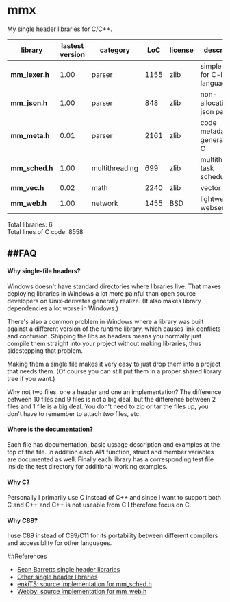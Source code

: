 mmx
===

My single header libraries for C/C++.

|library | lastest version | category | LoC | license | description
| --------------------- | ---- | -------- | --- | --- | --------------------------------
|**mm_lexer.h** | 1.00 | parser | 1155 | zlib | simple lexer for C-like languages
|**mm_json.h** | 1.00 | parser | 848 | zlib | non-allocating json parser
|**mm_meta.h** | 0.01 | parser | 2161 | zlib |  code metadata generator for C
|**mm_sched.h** | 1.00 | multithreading | 699 | zlib | multithreaded task scheduler
|**mm_vec.h** | 0.02 | math | 2240 | zlib | vector math
|**mm_web.h** | 1.00 | network | 1455 | BSD |  lightweight webserver

Total libraries: 6  
Total lines of C code: 8558

##FAQ
---
#### Why single-file headers?
Windows doesn't have standard directories where libraries
live. That makes deploying libraries in Windows a lot more
painful than open source developers on Unix-derivates generally
realize. (It also makes library dependencies a lot worse in Windows.)

There's also a common problem in Windows where a library was built
against a different version of the runtime library, which causes
link conflicts and confusion. Shipping the libs as headers means
you normally just compile them straight into your project without
making libraries, thus sidestepping that problem.

Making them a single file makes it very easy to just
drop them into a project that needs them. (Of course you can
still put them in a proper shared library tree if you want.)

Why not two files, one a header and one an implementation?
The difference between 10 files and 9 files is not a big deal,
but the difference between 2 files and 1 file is a big deal.
You don't need to zip or tar the files up, you don't have to
remember to attach *two* files, etc.

#### Where is the documentation?
Each file has documentation, basic ussage description and
examples at the top of the file. In addition each API function,
struct and member variables are documented as well.
Finally each library has a corresponding test file inside the
test directory for additional working examples.

#### Why C?
Personally I primarily use C instead of C++ and since I want to
support both C and C++ and C++ is not useable from C I therefore focus
on C.

#### Why C89?
I use C89 instead of C99/C11 for its portability between different compilers
and accessiblity for other languages.

##References
- [Sean Barretts single header libraries](https://github.com/nothings/stb)
- [Other single header libraries](https://github.com/nothings/stb/blob/master/docs/other_libs.md)
- [enkiTS: source implementation for mm_sched.h](https://github.com/dougbinks/enkiTS)
- [Webby: source implementation for mm_web.h](https://github.com/deplinenoise/webby)


